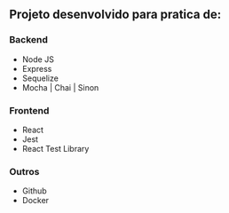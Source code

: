 ## Projeto desenvolvido para pratica de:

### Backend
- Node JS
- Express
- Sequelize
- Mocha | Chai | Sinon 

### Frontend
- React
- Jest
- React Test Library

### Outros
- Github
- Docker
